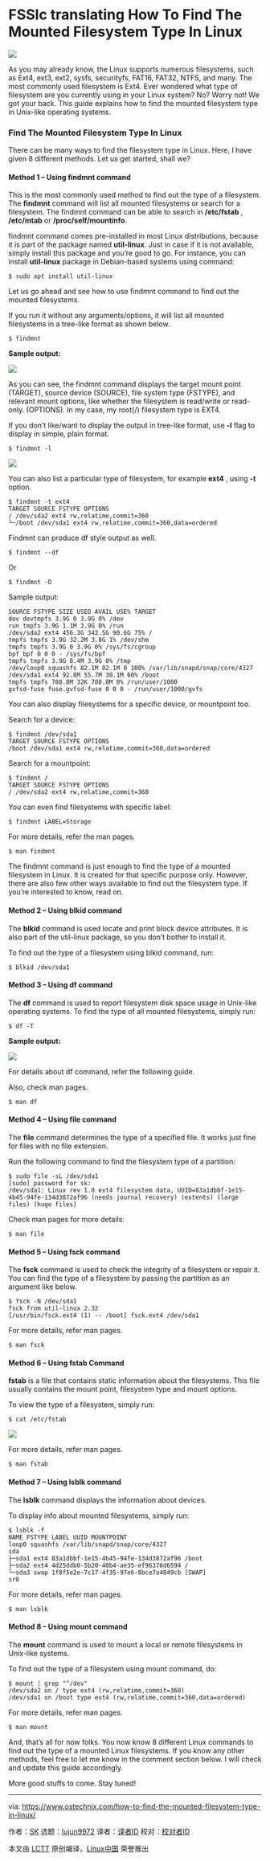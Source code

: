 FSSlc translating
How To Find The Mounted Filesystem Type In Linux
======

![](https://www.ostechnix.com/wp-content/uploads/2018/07/filesystem-720x340.png)

As you may already know, the Linux supports numerous filesystems, such as Ext4, ext3, ext2, sysfs, securityfs, FAT16, FAT32, NTFS, and many. The most commonly used filesystem is Ext4. Ever wondered what type of filesystem are you currently using in your Linux system? No? Worry not! We got your back. This guide explains how to find the mounted filesystem type in Unix-like operating systems.

### Find The Mounted Filesystem Type In Linux

There can be many ways to find the filesystem type in Linux. Here, I have given 8 different methods. Let us get started, shall we?

#### Method 1 – Using findmnt command

This is the most commonly used method to find out the type of a filesystem. The **findmnt** command will list all mounted filesystems or search for a filesystem. The findmnt command can be able to search in **/etc/fstab** , **/etc/mtab** or **/proc/self/mountinfo**.

findmnt command comes pre-installed in most Linux distributions, because it is part of the package named **util-linux**. Just in case if it is not available, simply install this package and you’re good to go. For instance, you can install **util-linux** package in Debian-based systems using command:
```
$ sudo apt install util-linux

```

Let us go ahead and see how to use findmnt command to find out the mounted filesystems.

If you run it without any arguments/options, it will list all mounted filesystems in a tree-like format as shown below.
```
$ findmnt

```

**Sample output:**

![][2]

As you can see, the findmnt command displays the target mount point (TARGET), source device (SOURCE), file system type (FSTYPE), and relevant mount options, like whether the filesystem is read/write or read-only. (OPTIONS). In my case, my root(/) filesystem type is EXT4.

If you don’t like/want to display the output in tree-like format, use **-l** flag to display in simple, plain format.
```
$ findmnt -l

```

![][3]

You can also list a particular type of filesystem, for example **ext4** , using **-t** option.
```
$ findmnt -t ext4
TARGET SOURCE FSTYPE OPTIONS
/ /dev/sda2 ext4 rw,relatime,commit=360
└─/boot /dev/sda1 ext4 rw,relatime,commit=360,data=ordered

```

Findmnt can produce df style output as well.
```
$ findmnt --df

```

Or
```
$ findmnt -D

```

Sample output:
```
SOURCE FSTYPE SIZE USED AVAIL USE% TARGET
dev devtmpfs 3.9G 0 3.9G 0% /dev
run tmpfs 3.9G 1.1M 3.9G 0% /run
/dev/sda2 ext4 456.3G 342.5G 90.6G 75% /
tmpfs tmpfs 3.9G 32.2M 3.8G 1% /dev/shm
tmpfs tmpfs 3.9G 0 3.9G 0% /sys/fs/cgroup
bpf bpf 0 0 0 - /sys/fs/bpf
tmpfs tmpfs 3.9G 8.4M 3.9G 0% /tmp
/dev/loop0 squashfs 82.1M 82.1M 0 100% /var/lib/snapd/snap/core/4327
/dev/sda1 ext4 92.8M 55.7M 30.1M 60% /boot
tmpfs tmpfs 788.8M 32K 788.8M 0% /run/user/1000
gvfsd-fuse fuse.gvfsd-fuse 0 0 0 - /run/user/1000/gvfs

```

You can also display filesystems for a specific device, or mountpoint too.

Search for a device:
```
$ findmnt /dev/sda1
TARGET SOURCE FSTYPE OPTIONS
/boot /dev/sda1 ext4 rw,relatime,commit=360,data=ordered

```

Search for a mountpoint:
```
$ findmnt /
TARGET SOURCE FSTYPE OPTIONS
/ /dev/sda2 ext4 rw,relatime,commit=360

```

You can even find filesystems with specific label:
```
$ findmnt LABEL=Storage

```

For more details, refer the man pages.
```
$ man findmnt

```

The findmnt command is just enough to find the type of a mounted filesystem in Linux. It is created for that specific purpose only. However, there are also few other ways available to find out the filesystem type. If you’re interested to know, read on.

#### Method 2 – Using blkid command

The **blkid** command is used locate and print block device attributes. It is also part of the util-linux package, so you don’t bother to install it.

To find out the type of a filesystem using blkid command, run:
```
$ blkid /dev/sda1

```

#### Method 3 – Using df command

The **df** command is used to report filesystem disk space usage in Unix-like operating systems. To find the type of all mounted filesystems, simply run:
```
$ df -T

```

**Sample output:**

![][4]

For details about df command, refer the following guide.

Also, check man pages.
```
$ man df

```

#### Method 4 – Using file command

The **file** command determines the type of a specified file. It works just fine for files with no file extension.

Run the following command to find the filesystem type of a partition:
```
$ sudo file -sL /dev/sda1
[sudo] password for sk:
/dev/sda1: Linux rev 1.0 ext4 filesystem data, UUID=83a1dbbf-1e15-4b45-94fe-134d3872af96 (needs journal recovery) (extents) (large files) (huge files)

```

Check man pages for more details:
```
$ man file

```

#### Method 5 – Using fsck command

The **fsck** command is used to check the integrity of a filesystem or repair it. You can find the type of a filesystem by passing the partition as an argument like below.
```
$ fsck -N /dev/sda1
fsck from util-linux 2.32
[/usr/bin/fsck.ext4 (1) -- /boot] fsck.ext4 /dev/sda1

```

For more details, refer man pages.
```
$ man fsck

```

#### Method 6 – Using fstab Command

**fstab** is a file that contains static information about the filesystems. This file usually contains the mount point, filesystem type and mount options.

To view the type of a filesystem, simply run:
```
$ cat /etc/fstab

```

![][5]

For more details, refer man pages.
```
$ man fstab

```

#### Method 7 – Using lsblk command

The **lsblk** command displays the information about devices.

To display info about mounted filesystems, simply run:
```
$ lsblk -f
NAME FSTYPE LABEL UUID MOUNTPOINT
loop0 squashfs /var/lib/snapd/snap/core/4327
sda
├─sda1 ext4 83a1dbbf-1e15-4b45-94fe-134d3872af96 /boot
├─sda2 ext4 4d25ddb0-5b20-40b4-ae35-ef96376d6594 /
└─sda3 swap 1f8f5e2e-7c17-4f35-97e6-8bce7a4849cb [SWAP]
sr0

```

For more details, refer man pages.
```
$ man lsblk

```

#### Method 8 – Using mount command

The **mount** command is used to mount a local or remote filesystems in Unix-like systems.

To find out the type of a filesystem using mount command, do:
```
$ mount | grep "^/dev"
/dev/sda2 on / type ext4 (rw,relatime,commit=360)
/dev/sda1 on /boot type ext4 (rw,relatime,commit=360,data=ordered)

```

For more details, refer man pages.
```
$ man mount

```

And, that’s all for now folks. You now know 8 different Linux commands to find out the type of a mounted Linux filesystems. If you know any other methods, feel free to let me know in the comment section below. I will check and update this guide accordingly.

More good stuffs to come. Stay tuned!



--------------------------------------------------------------------------------

via: https://www.ostechnix.com/how-to-find-the-mounted-filesystem-type-in-linux/

作者：[SK][a]
选题：[lujun9972](https://github.com/lujun9972)
译者：[译者ID](https://github.com/译者ID)
校对：[校对者ID](https://github.com/校对者ID)

本文由 [LCTT](https://github.com/LCTT/TranslateProject) 原创编译，[Linux中国](https://linux.cn/) 荣誉推出

[a]:https://www.ostechnix.com/author/sk/
[1]:data:image/gif;base64,R0lGODlhAQABAIAAAAAAAP///yH5BAEAAAAALAAAAAABAAEAAAIBRAA7
[2]:http://www.ostechnix.com/wp-content/uploads/2018/07/findmnt-1.png
[3]:http://www.ostechnix.com/wp-content/uploads/2018/07/findmnt-2.png
[4]:http://www.ostechnix.com/wp-content/uploads/2018/07/df.png
[5]:http://www.ostechnix.com/wp-content/uploads/2018/07/fstab.png
